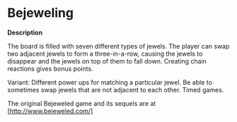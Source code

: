 # Bejeweling

**Description**

The board is filled with seven different types of jewels. The player can swap two adjacent jewels to form a three-in-a-row, causing the jewels to disappear and the jewels on top of them to fall down. Creating chain reactions gives bonus points.

Variant: Different power ups for matching a particular jewel. Be able to sometimes swap jewels that are not adjacent to each other. Timed games.

The original Bejeweled game and its sequels are at [http://www.bejeweled.com/]